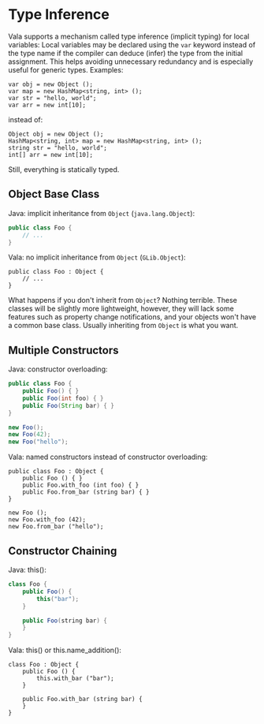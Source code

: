 # Type Inference

Vala supports a mechanism called type inference (implicit typing) for
local variables: Local variables may be declared using the `var` keyword
instead of the type name if the compiler can deduce (infer) the type
from the initial assignment. This helps avoiding unnecessary redundancy
and is especially useful for generic types. Examples:

```vala
var obj = new Object ();
var map = new HashMap<string, int> ();
var str = "hello, world";
var arr = new int[10];
```

instead of:

```vala
Object obj = new Object ();
HashMap<string, int> map = new HashMap<string, int> ();
string str = "hello, world";
int[] arr = new int[10];
```

Still, everything is statically typed.

## Object Base Class

Java: implicit inheritance from `Object` (`java.lang.Object`):

```java
public class Foo {
    // ...
}
```

Vala: no implicit inheritance from `Object` (`GLib.Object`):

```vala
public class Foo : Object {
    // ...
}
```

What happens if you don\'t inherit from `Object`? Nothing terrible.
These classes will be slightly more lightweight, however, they will lack
some features such as property change notifications, and your objects
won\'t have a common base class. Usually inheriting from `Object` is
what you want.

## Multiple Constructors

Java: constructor overloading:

```java
public class Foo {
    public Foo() { }
    public Foo(int foo) { }
    public Foo(String bar) { }
}

new Foo();
new Foo(42);
new Foo("hello");
```

Vala: named constructors instead of constructor overloading:

```vala
public class Foo : Object {
    public Foo () { }
    public Foo.with_foo (int foo) { }
    public Foo.from_bar (string bar) { }
}

new Foo ();
new Foo.with_foo (42);
new Foo.from_bar ("hello");
```

## Constructor Chaining

Java: this():

```java
class Foo {
    public Foo() {
        this("bar");
    }

    public Foo(string bar) {
    }
}
```

Vala: this() or this.name_addition():

```vala
class Foo : Object {
    public Foo () {
        this.with_bar ("bar");
    }

    public Foo.with_bar (string bar) {
    }
}
```
